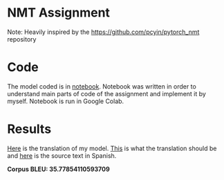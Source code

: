 # NMT Assignment
Note: Heavily inspired by the https://github.com/pcyin/pytorch_nmt repository

# Code
The model coded is in <a href='https://github.com/ainmukh/CS224n-course/blob/main/a4/a4_rewritten.ipynb'>notebook</a>. Notebook was written in order to understand main parts of code of the assignment and implement it by myself. Notebook is run in Google Colab.

# Results
<a href='https://github.com/ainmukh/CS224n-course/blob/main/a4/outputs/test_outputs.txt'>Here</a> is the translation of my model. <a href='https://github.com/ainmukh/CS224n-course/blob/main/a4/en_es_data/test.en'>This</a> is what the translation should be and <a href='https://github.com/ainmukh/CS224n-course/blob/main/a4/en_es_data/test.es'>here</a> is the source text in Spanish.

<b>Corpus BLEU: 35.77854110593709</b>
